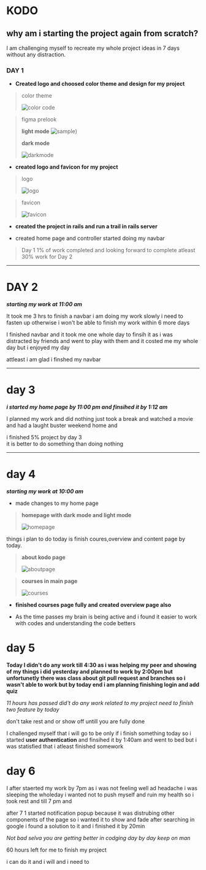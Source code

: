# KODO
 
## why am i starting the project again from scratch?
   I am challenging  myself to recreate my whole project ideas in 7 days without any distraction.

### DAY 1
 * **Created logo and choosed color theme and   design for my project**

  > color theme 
  >
  >![color code](app/assets/images/readme/ct.png)

  >figma prelook
  >
  > **light mode**
  >![sample](app/assets/images/readme/lm.png))
  >
  >**dark mode**
  >
  >![darkmode](app/assets/images/readme/dm.png)
  
* **created logo and favicon for my project** 

> logo 
> 
> ![logo](app/assets/images/logo.png)

> favicon 
> 
> ![favicon](app/assets/images/favicon.png)

* **created the project in rails and run a trail in rails server**

* created home page and controller started doing my navbar 

> Day 1 1% of work completed and looking forward to complete atleast 30% work for Day 2

 ---

 # DAY 2

 ***starting my work at 11:00 am***

 It took me 3 hrs to finish a navbar i am doing my work slowly i need to fasten up otherwise i won't be able to finish my work within  6 more days 

 I finished navbar and it took me one whole day to finsih it as i was distracted by friends and went to play with them and it costed me my whole day but i enjoyed my day 

 attleast i am glad i finshed my navbar

 ---

 # day 3 

 ***i started my home page by 11:00 pm and finsihed it by 1:12 am***

I planned my work and did nothing just took a break and watched a movie and had a laught buster weekend home and 

i finished 5% project by day 3  
it is better to do something than doing nothing


---

# day 4

 ***starting my work at 10:00 am***

 * made changes to my home page 

 >**homepage with dark mode and light mode**
 >
 >
 >![homepage](app/assets/images/readme/hom.png)

 things i plan to do today is finish coures,overview and content page by today.


 >**about kodo page** 
>
>![aboutpage](app/assets/images/readme/about.png)



>**courses in main page**
>
>
>![courses](app/assets/images/readme/lc.png)


 * **finished courses page fully and created overview page also**

* As the time passes my brain is being active and i found it easier to work with codes and understanding the code betters 


# day 5

**Today I didn't do any work till 4:30 as i was helping my peer and showing of my things i did yesterday and planned to work by 2:00pm but unfortunetly there was class about git pull request and branches so i wasn't able to work but by today end  i am planning finishing login and add quiz** 

*11 hours has passed did't do any work related to my project need to finish two feature by today* 


don't take rest and or show off untill you are fully done

I challenged myself that i will go to be only if i finish something today so i started **user authentication**  and finsihed it by 1:40am and went to bed but i was statisfied that i atleast finished somework
# day 6 
I after  staerted my work by 7pm as i was not feeling well ad headache i was sleeping the wholeday i wanted not to push myself and ruin my health so i took rest and till 7 pm and 

after 7 1 started notification popup because it was distrubing other components of the page so i wanted it to show and fade after searching in google i found a solution to it and i finished it by 20min 

*Not bad selva you are getting better in codging day by day  keep on man*

60 hours left for me to finish my project

i can do it and i will and i need to 
